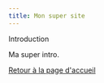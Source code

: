```yaml
---
title: Mon super site
---
```


Introduction

Ma super intro.

[Retour à la page d'accueil](index.md)